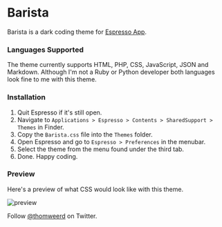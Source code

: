 # Barista
Barista is a dark coding theme for [Espresso App](http://www.macrabbit.com/espresso/).

### Languages Supported
The theme currently supports HTML, PHP, CSS, JavaScript, JSON and Markdown. Although I'm not a Ruby or Python developer both  languages look fine to me with this theme.

### Installation
1. Quit Espresso if it's still open.
2. Navigate to `Applications > Espresso > Contents > SharedSupport > Themes` in Finder.
3. Copy the `Barista.css` file into the `Themes` folder.
4. Open Espresso and go to `Espresso > Preferences` in the menubar.
5. Select the theme from the menu found under the third tab.
6. Done. Happy coding.

### Preview
Here's a preview of what CSS would look like with this theme.

![preview](http://f.cl.ly/items/1R0u0K3g273Q1V3V011r/preview.png)

Follow [@thomweerd](http://twitter.com/thomweerd) on Twitter.

